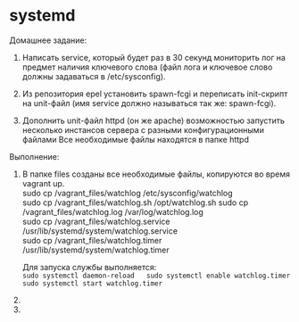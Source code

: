 # systemd
Домашнее задание:
1. Написать service, который будет раз в 30 секунд мониторить лог на предмет наличия ключевого слова (файл лога и ключевое слово должны задаваться в /etc/sysconfig).

2. Из репозитория epel установить spawn-fcgi и переписать init-скрипт на unit-файл (имя service должно называться так же: spawn-fcgi).

3. Дополнить unit-файл httpd (он же apache) возможностью запустить несколько инстансов сервера с разными конфигурационными файлами
Все необходимые файлы находятся в папке httpd

Выполнение:
1. В папке files созданы все необходимые файлы, копируются во время vagrant up.  
	sudo cp /vagrant_files/watchlog /etc/sysconfig/watchlog  
	sudo cp /vagrant_files/watchlog.sh /opt/watchlog.sh 
	sudo cp /vagrant_files/watchlog.log /var/log/watchlog.log   
	sudo cp /vagrant_files/watchlog.service /usr/lib/systemd/system/watchlog.service    
	sudo cp /vagrant_files/watchlog.timer /usr/lib/systemd/system/watchlog.timer  

    Для запуска службы выполняется:     
     `sudo systemctl daemon-reload  
      sudo systemctl enable watchlog.timer   
      sudo systemctl start watchlog.timer`  

2.

3.

